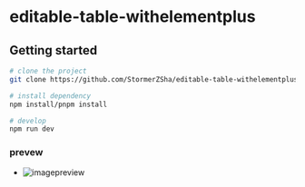 # editable-table-withelementplus

## Getting started

```bash
# clone the project
git clone https://github.com/StormerZSha/editable-table-withelementplus.git

# install dependency
npm install/pnpm install

# develop
npm run dev
```

### prevew
- ![imagepreview]('./src/assets/preview.png')


